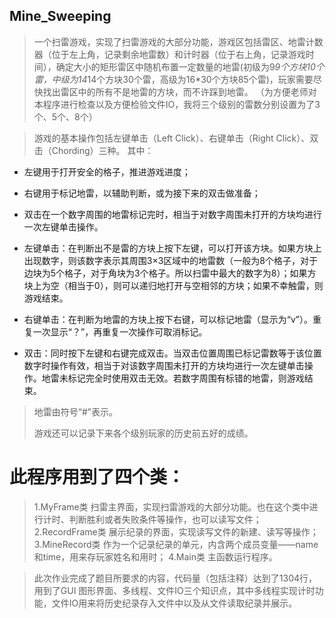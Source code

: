 ## Mine_Sweeping
> 一个扫雷游戏，实现了扫雷游戏的大部分功能，游戏区包括雷区、地雷计数器（位于左上角，记录剩余地雷数）和计时器（位于右上角，记录游戏时间），确定大小的矩形雷区中随机布置一定数量的地雷(初级为9*9个方块10个雷，中级为14*14个方块30个雷，高级为16*30个方块85个雷)，玩家需要尽快找出雷区中的所有不是地雷的方块，而不许踩到地雷。
> （为方便老师对本程序进行检查以及方便检验文件IO，我将三个级别的雷数分别设置为了3个、5个、8个）

> 游戏的基本操作包括左键单击（Left Click）、右键单击（Right Click）、双击（Chording）三种。
> 其中：
* 左键用于打开安全的格子，推进游戏进度；
* 右键用于标记地雷，以辅助判断，或为接下来的双击做准备；
* 双击在一个数字周围的地雷标记完时，相当于对数字周围未打开的方块均进行一次左键单击操作。

* 左键单击：在判断出不是雷的方块上按下左键，可以打开该方块。如果方块上出现数字，则该数字表示其周围3×3区域中的地雷数（一般为8个格子，对于边块为5个格子，对于角块为3个格子。所以扫雷中最大的数字为8）；如果方块上为空（相当于0），则可以递归地打开与空相邻的方块；如果不幸触雷，则游戏结束。
* 右键单击：在判断为地雷的方块上按下右键，可以标记地雷（显示为“v”）。重复一次显示“？”，再重复一次操作可取消标记。
* 双击：同时按下左键和右键完成双击。当双击位置周围已标记雷数等于该位置数字时操作有效，相当于对该数字周围未打开的方块均进行一次左键单击操作。地雷未标记完全时使用双击无效。若数字周围有标错的地雷，则游戏结束。

> 地雷由符号“#”表示。
> 
> 游戏还可以记录下来各个级别玩家的历史前五好的成绩。

# 此程序用到了四个类：
> 1.MyFrame类
>   扫雷主界面，实现扫雷游戏的大部分功能。也在这个类中进行计时、判断胜利或者失败条件等操作，也可以读写文件；
> 2.RecordFrame类
>   展示纪录的界面，实现读写文件的新建、读写等操作；
> 3.MineRecord类
>   作为一个记录纪录的单元，内含两个成员变量——name和time，用来存玩家姓名和用时；
> 4.Main类
>   主函数运行程序。

> 此次作业完成了题目所要求的内容，代码量（包括注释）达到了1304行，用到了GUI 图形界面、多线程、文件IO三个知识点，其中多线程实现计时功能，文件IO用来将历史纪录存入文件中以及从文件读取纪录并展示。
